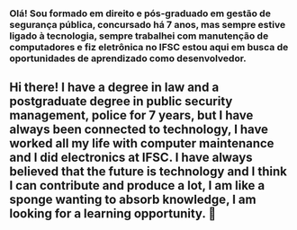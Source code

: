 ### Olá! Sou formado em direito e pós-graduado em gestão de segurança pública, concursado há 7 anos, mas sempre estive ligado à tecnologia, sempre trabalhei com manutenção de computadores e fiz eletrônica no IFSC estou aqui em busca de oportunidades de aprendizado como desenvolvedor.

 ## Hi there! I have a degree in law and a postgraduate degree in public security management, police for 7 years, but I have always been connected to technology, I have worked all my life with computer maintenance and I did electronics at IFSC. I have always believed that the future is technology and I think I can contribute and produce a lot, I am like a sponge wanting to absorb knowledge, I am looking for a learning opportunity. 👋
<!--
**victordandolini/victordandolini** is a ✨ _special_ ✨ repository because its `README.md` (this file) appears on your GitHub profile.

Here are some ideas to get you started:

- 🔭 I’m currently working on ...
- 🌱 I’m currently learning ...
- 👯 I’m looking to collaborate on ...
- 🤔 I’m looking for help with ...
- 💬 Ask me about ...
- 📫 How to reach me: ...
- 😄 Pronouns: ...
- ⚡ Fun fact: ...
->